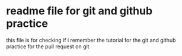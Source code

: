 # readme file for git and github practice 

this file is for checking if i remember the tutorial for the git and github
practice for the pull request on git 
